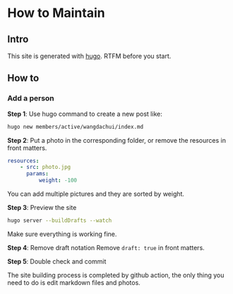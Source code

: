 # How to Maintain

## Intro

This site is generated with [hugo](https://gohugo.io/). RTFM before you start.

## How to

### Add a person

**Step 1**: Use hugo command to create a new post like:
```bash
hugo new members/active/wangdachui/index.md
```

**Step 2**: Put a photo in the corresponding folder, or remove the resources in front matters.
```yaml
resources:
    - src: photo.jpg
      params:
          weight: -100
```
You can add multiple pictures and they are sorted by weight.

**Step 3**: Preview the site
```bash
hugo server --buildDrafts --watch
```
Make sure everything is working fine.

**Step 4**: Remove draft notation
Remove `draft: true` in front matters.

**Step 5**: Double check and commit

The site building process is completed by github action, the only thing you need to do is edit markdown files and photos.